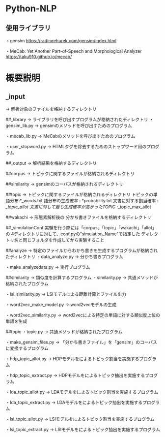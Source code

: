 # Python-NLP

## 使用ライブラリ
・gensim
https://radimrehurek.com/gensim/index.html

・MeCab: Yet Another Part-of-Speech and Morphological Analyzer
https://taku910.github.io/mecab/

# 概要説明
## _input
→ 解析対象のファイルを格納するディレクトリ

##_library
→ ライブラリを呼び出すプログラムが格納されたディレクトリ
・gensim_lib.py
→ gensimのメソッドを呼び出すためのプログラム

・mecab_lib.py
→ MeCabのメソッドを呼び出すためのプログラム

・user_stopword.py
→ HTMLタグを除去するためのストップワード用のプログラム

##_output
→ 解析結果を格納するディレクトリ

##corpus
→ トピックに関するファイルが格納されるディレクトリ

##similarity
→ gensimのコーパスが格納されるディレクトリ

##topic
→ トピックに関するファイルが格納されるディレクトリ
トピックの単語分布:*_words.txt
語分布の生成確率 : *probability.txt
文書に対する割当確率 : *_topic_allot
文書に対して最も生成確率が高かったTOPIC :*_topic_max_allot
	
##wakachi
→ 形態素解析後の 分かち書きファイルを格納するディレクトリ

##_simulationConf
実験を行う際には「corpus」「topic」「wakachi」「allot」の
4ディレクトリに対して、conf.pyの"simulation_Name"で指定した
ディレクトリ名と同じフォルダを作成してから実験すること

##analyze
→ 特定のファイルからわかち書きを生成するプログラムが格納されたディレクトリ
・data_analyze.py
→ 分かち書きプログラム

・make_analyzedata.py
→ 実行プログラム
	
##similarity
→ 類似度を計算するプログラム
・similarity.py
→ 共通メソッドが格納されたプログラム

・lsi_similarity.py
→ LSIモデルによる距離計算とファイル出力
	
・word2vec_make_model.py
→ word2vecモデルの生成

・word2vec_similarity.py
→ word2vecによる特定の単語に対する類似度上位の単語を生成
	
##topic
・topic.py
→  共通メソッドが格納されたプログラム
	
・make_gensim_files.py
→ 「分かち書きファイル」を「gensim」のコーパスに変換するプログラム
	
・hdp_topic_allot.py
→ HDPモデルをによるトピック割当を実施するプログラム
	
・hdp_topic_extract.py
→ HDPモデルをによるトピック抽出を実施するプログラム
	
・lda_topic_allot.py
→ LDAモデルをによるトピック割当を実施するプログラム

・lda_topic_extract.py
→ LDAモデルをによるトピック抽出を実施するプログラム

・lsi_topic_allot.py
→ LSIモデルをによるトピック割当を実施するプログラム

・lsi_topic_extract.py
→ LSIモデルをによるトピック抽出を実施するプログラム
